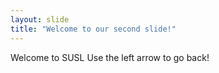 ```yaml
---
layout: slide
title: "Welcome to our second slide!"
---
```

Welcome to SUSL
Use the left arrow to go back!
